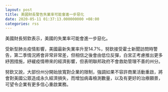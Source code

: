 ```yaml
---
layout: post
title: 美國財長警告失業率可能會進一步惡化
date: 2020-05-11 01:37:13.000000000 +08:00
categories: rss
---
```


美國財長努欽表示，美國的失業率可能會進一步惡化。

受新型肺炎疫情影響，美國最新失業率升至14.7%，努欽接受霍士新聞訪問時警告，第二季情況將會非常非常差，但相信之後會由低位反彈，白宮正考慮推出更多紓困措施，紓緩疫情帶來的經濟影響，但表明聯邦政府不會救助管理不善的州分。

努欽又說，大部份州分開始放寬對企業的限制，強調如果不容許商業活動重啟，將會對美國公眾造成永久經濟損失，而增加病毒檢測數量，以及有更好的治療願景，可望令企業有更多信心重啟業務。
